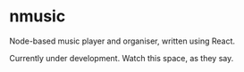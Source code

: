 # nmusic
Node-based music player and organiser, written using React.

Currently under development. Watch this space, as they say.
